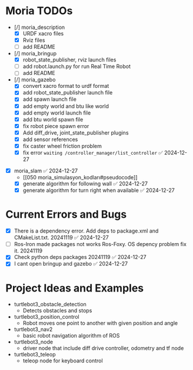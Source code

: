 # Moria TODOs
- [/] moria_description 
  - [x] URDF xacro files 
  - [x] Rviz files
  - [ ] add README

- [/] moria_bringup 
  - [x] robot_state_publisher, rviz launch files
  - [ ] add robot.launch.py for run Real Time Robot
  - [ ] add README

- [/] moria_gazebo
  - [x] convert xacro format to urdf format
  - [x] add robot_state_publisher launch file
  - [x] add spawn launch file
  - [x] add empty world and btu like world
  - [x] add empty world launch file
  - [x] add btu world spawn file
  - [x] fix robot piece spawn error
  - [x] Add diff_drive, joint_state_publisher plugins
  - [x] add sensor references
  - [x] fix caster wheel friction problem
  - [x] fix error `waiting /controller_manager/list_controller` ✅ 2024-12-27

- [x] moria_slam ✅ 2024-12-27
	- [[050 moria_simulasyon_kodları#pseudocode]]
  - [x] generate algorithm for following wall ✅ 2024-12-27
  - [x] generate algorithm for turn right when available ✅ 2024-12-27

# Current Errors and Bugs
- [x] There is a dependency error. Add deps to package.xml and CMakeList.txt. 20241119 ✅ 2024-12-27
- [ ] Ros-Iron made packages not works Ros-Foxy. OS depency problem fix it. 20241119
- [x] Check python deps packages 20241119 ✅ 2024-12-27
- [x] I cant open bringup and gazebo ✅ 2024-12-27
 
# Project Ideas and Examples
- turtlebot3_obstacle_detection
  - Detects obstacles and stops
- turtlebot3_position_control
  - Robot moves one point to another with given position and angle
- turtlebot3_nav2
  - basic robot navigation algorithm of ROS
- turtlebot3_node
  - driver node that include diff drive controller, odometry and tf node
- turtlebot3_teleop
  - teleop node for keyboard control
